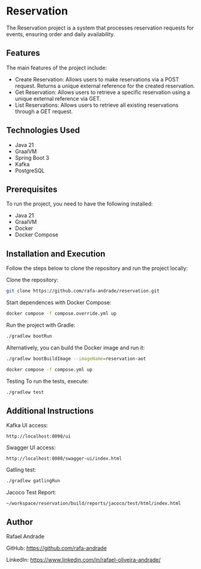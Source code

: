 # Reservation

The Reservation project is a system that processes reservation requests for events, ensuring order and daily availability.

## Features
The main features of the project include:

- Create Reservation: Allows users to make reservations via a POST request. Returns a unique external reference for the created reservation.
- Get Reservation: Allows users to retrieve a specific reservation using a unique external reference via GET.
- List Reservations: Allows users to retrieve all existing reservations through a GET request.

## Technologies Used
- Java 21
- GraalVM
- Spring Boot 3
- Kafka
- PostgreSQL

## Prerequisites
To run the project, you need to have the following installed:

- Java 21
- GraalVM
- Docker
- Docker Compose


## Installation and Execution
Follow the steps below to clone the repository and run the project locally:

Clone the repository:
```bash
git clone https://github.com/rafa-andrade/reservation.git
```

Start dependences with Docker Compose:

```bash
docker compose -f compose.override.yml up
```

Run the project with Gradle:

```bash
./gradlew bootRun
```

Alternatively, you can build the Docker image and run it:

```bash
./gradlew bootBuildImage --imageName=reservation-aot

docker compose -f compose.yml up
```

Testing
To run the tests, execute:

```bash
./gradlew test
```

## Additional Instructions

Kafka UI access:
```
http://localhost:8090/ui
```

Swagger UI access:
```
http://localhost:8080/swagger-ui/index.html
```

Gatling test:
```bash
./gradlew gatlingRun
```

Jacoco Test Report:
```
~/workspace/reservation/build/reports/jacoco/test/html/index.html
```

## Author
Rafael Andrade

GitHub: https://github.com/rafa-andrade

LinkedIn: https://www.linkedin.com/in/rafael-oliveira-andrade/



